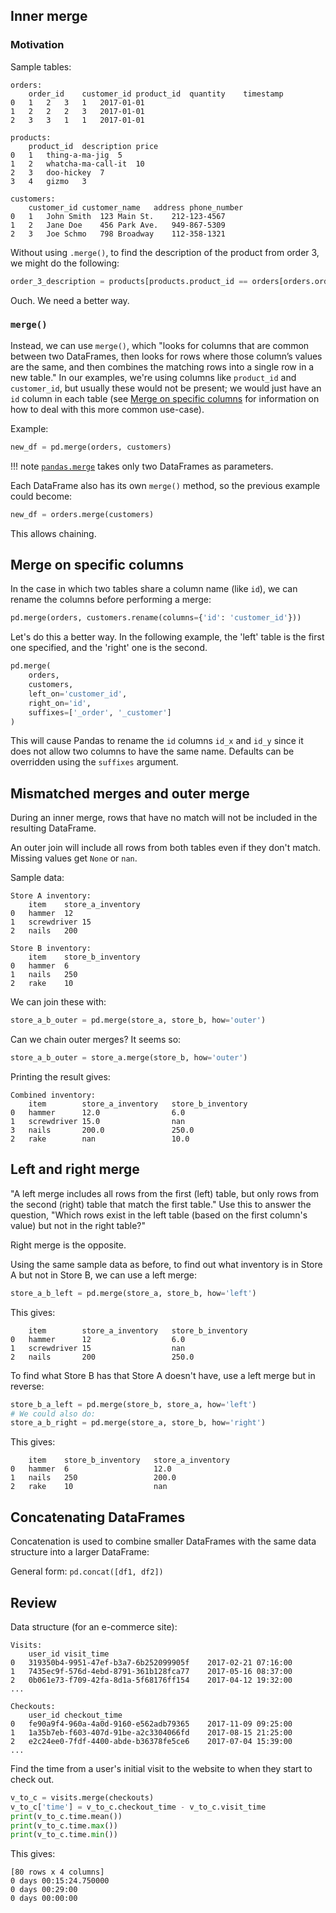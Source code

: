 ## Inner merge

### Motivation

Sample tables:
```
orders:
	order_id	customer_id	product_id	quantity	timestamp
0	1	2	3	1	2017-01-01
1	2	2	2	3	2017-01-01
2	3	3	1	1	2017-01-01

products:
	product_id	description	price
0	1	thing-a-ma-jig	5
1	2	whatcha-ma-call-it	10
2	3	doo-hickey	7
3	4	gizmo	3

customers:
	customer_id	customer_name	address	phone_number
0	1	John Smith	123 Main St.	212-123-4567
1	2	Jane Doe	456 Park Ave.	949-867-5309
2	3	Joe Schmo	798 Broadway	112-358-1321
```

Without using `.merge()`, to find the description of the product from order 3, we might do the following:
```python
order_3_description = products[products.product_id == orders[orders.order_id == 3].product_id.values[0]].description.values[0]
```
Ouch.  We need a better way.

### `merge()`
Instead, we can use `merge()`, which "looks for columns that are common between two DataFrames, then looks for rows where those column’s values are the same, and then combines the matching rows into a single row in a new table."  In our examples, we're using columns like `product_id` and `customer_id`, but usually these would not be present; we would just have an `id` column in each table (see [Merge on specific columns](#merge-on-specific-columns) for information on how to deal with this more common use-case).

Example:
```python
new_df = pd.merge(orders, customers)
```

!!! note
    [`pandas.merge`](https://pandas.pydata.org/pandas-docs/version/0.23.4/generated/pandas.merge.html) takes only two DataFrames as parameters.

Each DataFrame also has its own `merge()` method, so the previous example could become:
```python
new_df = orders.merge(customers)
```
This allows chaining.

## Merge on specific columns
In the case in which two tables share a column name (like `id`), we can rename the columns before performing a merge:
```python
pd.merge(orders, customers.rename(columns={'id': 'customer_id'}))
```

Let's do this a better way.  In the following example, the 'left' table is the first one specified, and the 'right' one is the second.
```python
pd.merge(
    orders,
    customers,
    left_on='customer_id',
    right_on='id',
    suffixes=['_order', '_customer']
)
```
This will cause Pandas to rename the `id` columns `id_x` and `id_y` since it does not allow two columns to have the same name.  Defaults can be overridden using the `suffixes` argument. 

## Mismatched merges and outer merge
During an inner merge, rows that have no match will not be included in the resulting DataFrame.

An outer join will include all rows from both tables even if they don't match.  Missing values get `None` or `nan`.

Sample data:
```
Store A inventory:
	item	store_a_inventory
0	hammer	12
1	screwdriver	15
2	nails	200

Store B inventory:
	item	store_b_inventory
0	hammer	6
1	nails	250
2	rake	10
```

We can join these with:
```python
store_a_b_outer = pd.merge(store_a, store_b, how='outer')
```

Can we chain outer merges?  It seems so:
```python
store_a_b_outer = store_a.merge(store_b, how='outer')
```

Printing the result gives:
```
Combined inventory:
	item	    store_a_inventory	store_b_inventory
0	hammer	    12.0	            6.0
1	screwdriver	15.0	            nan
3	nails	    200.0               250.0
2	rake	    nan	                10.0
```

## Left and right merge
"A left merge includes all rows from the first (left) table, but only rows from the second (right) table that match the first table."  Use this to answer the question, "Which rows exist in the left table (based on the first column's value) but not in the right table?"

Right merge is the opposite.

Using the same sample data as before, to find out what inventory is in Store A but not in Store B, we can use a left merge:
```python
store_a_b_left = pd.merge(store_a, store_b, how='left')
```

This gives:
```
	item	    store_a_inventory	store_b_inventory
0	hammer	    12	                6.0
1	screwdriver	15	                nan
2	nails	    200	                250.0
```

To find what Store B has that Store A doesn't have, use a left merge but in reverse:
```python
store_b_a_left = pd.merge(store_b, store_a, how='left')
# We could also do:
store_a_b_right = pd.merge(store_a, store_b, how='right')
```

This gives:
```
	item	store_b_inventory	store_a_inventory
0	hammer	6	                12.0
1	nails	250	                200.0
2	rake	10	                nan
```

## Concatenating DataFrames
Concatenation is used to combine smaller DataFrames with the same data structure into a larger DataFrame:

General form: `pd.concat([df1, df2])`

## Review
Data structure (for an e-commerce site):
```
Visits:
	user_id	visit_time
0	319350b4-9951-47ef-b3a7-6b252099905f	2017-02-21 07:16:00
1	7435ec9f-576d-4ebd-8791-361b128fca77	2017-05-16 08:37:00
2	0b061e73-f709-42fa-8d1a-5f68176ff154	2017-04-12 19:32:00
...

Checkouts: 
	user_id	checkout_time
0	fe90a9f4-960a-4a0d-9160-e562adb79365	2017-11-09 09:25:00
1	1a35b7eb-f603-407d-91be-a2c3304066fd	2017-08-15 21:25:00
2	e2c24ee0-7fdf-4400-abde-b36378fe5ce6	2017-07-04 15:39:00
...
```

Find the time from a user's initial visit to the website to when they start to check out.
```python
v_to_c = visits.merge(checkouts)
v_to_c['time'] = v_to_c.checkout_time - v_to_c.visit_time
print(v_to_c.time.mean())
print(v_to_c.time.max())
print(v_to_c.time.min())
```

This gives:
```
[80 rows x 4 columns]
0 days 00:15:24.750000
0 days 00:29:00
0 days 00:00:00
```